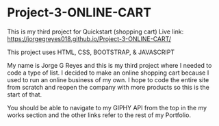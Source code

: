 # Project-3-ONLINE-CART

This is my third project for Quickstart (shopping cart)
Live link: https://jorgegreyes018.github.io/Project-3-ONLINE-CART/

This project uses HTML, CSS, BOOTSTRAP, & JAVASCRIPT

My name is Jorge G Reyes and this is my third project where I needed to code a type of list. 
I decided to make an online shopping cart because I used to run an online business of my own.
I hope to code the entire site from scratch and reopen the company with more products so this is the start of that.

You should be able to navigate to my GIPHY API from the top in the my works section and the other links refer to the rest of my Portfolio.
